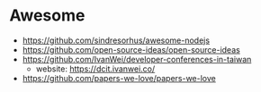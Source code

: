 # Awesome

- https://github.com/sindresorhus/awesome-nodejs
- https://github.com/open-source-ideas/open-source-ideas
- https://github.com/IvanWei/developer-conferences-in-taiwan
  - website: https://dcit.ivanwei.co/
- https://github.com/papers-we-love/papers-we-love

